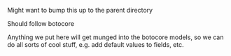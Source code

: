 Might want to bump this up to the parent directory

Should follow botocore 

Anything we put here will get munged into the botocore models, so we can do all sorts
of cool stuff, e.g. add default values to fields, etc.